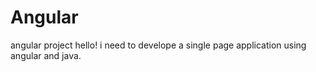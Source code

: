# Angular
angular project
hello!
i need to develope a single page application using angular and java.

